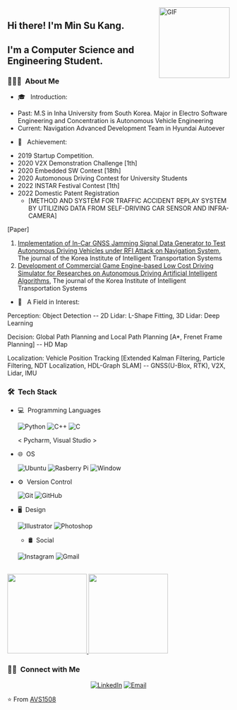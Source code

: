 <img align="right" alt="GIF" height="160px" src="https://media.giphy.com/media/du3J3cXyzhj75IOgvA/giphy.gif" />
<p align="center">
 <h2 align="left">Hi there! I'm Min Su Kang.</h2>
</p>

<h2> I'm a Computer Science and Engineering Student.</h2>

<h3> 👨🏻‍💻 &nbsp;About Me </h3>

- 🎓 &nbsp; Introduction: 

+ Past: M.S in Inha University from South Korea. Major in Electro Software Engineering and Concentration is Autonomous Vehicle Engineering
+ Current: Navigation Advanced Development Team in Hyundai Autoever 
- 🤔 &nbsp; Achievement: 

+ 2019 Startup Competition.
+ 2020 V2X Demonstration Challenge [1th]
+ 2020 Embedded SW Contest [18th]
+ 2020 Automonous Driving Contest for University Students
+ 2022 INSTAR Festival Contest [1th]
+ 2022 Domestic Patent Registration 
  - [METHOD AND SYSTEM FOR TRAFFIC ACCIDENT REPLAY SYSTEM BY UTILIZING DATA FROM SELF-DRIVING CAR SENSOR AND INFRA-CAMERA] 


[Paper]
1. [Implementation of In-Car GNSS Jamming Signal Data Generator to Test Autonomous Driving Vehicles under RFI Attack on Navigation System](https://scienceon.kisti.re.kr/srch/selectPORSrchArticle.do?cn=JAKO202113855736872&dbt=NART), The journal of the Korea Institute of Intelligent Transportation Systems
2. [Development of Commercial Game Engine-based Low Cost Driving Simulator for Researches on Autonomous Driving Artificial Intelligent Algorithms](https://www.kci.go.kr/kciportal/ci/sereArticleSearch/ciSereArtiView.kci?sereArticleSearchBean.artiId=ART002792970), The journal of the Korea Institute of Intelligent Transportation Systems

- 💼 &nbsp; A Field in Interest: 

Perception: Object Detection -- 2D Lidar: L-Shape Fitting, 3D Lidar: Deep Learning

Decision: Global Path Planning and Local Path Planning [A*, Frenet Frame Planning] -- HD Map
 
Localization: Vehicle Position Tracking [Extended Kalman Filtering, Particle Filtering, NDT Localization, HDL-Graph SLAM] -- GNSS(U-Blox, RTK), V2X, Lidar, IMU


<h3> 🛠 &nbsp;Tech Stack</h3>

- 💻  &nbsp;Programming Languages

  ![Python](https://img.shields.io/badge/python%20-%2314354C.svg?&style=for-the-badge&logo=python&logoColor=white)
  ![C++](https://img.shields.io/badge/c++%20-%2300599C.svg?&style=for-the-badge&logo=c%2B%2B&ogoColor=white)
  ![C](https://img.shields.io/badge/c%23%20-%23239120.svg?&style=for-the-badge&logo=c-sharp&logoColor=white)
  
  < Pycharm, Visual Studio >
- 🌐 &nbsp;OS

  ![Ubuntu](https://img.shields.io/badge/Ubuntu-E95420?style=for-the-badge&logo=ubuntu&logoColor=white)
  ![Rasberry Pi](https://img.shields.io/badge/-Raspberry%20Pi-C51A4A?style=for-the-badge&logo=Raspberry-Pi)
  ![Window](https://img.shields.io/badge/Windows-0078D6?style=for-the-badge&logo=windows&logoColor=white)
- ⚙️ &nbsp;Version Control

  ![Git](https://img.shields.io/badge/git%20-%23F05033.svg?&style=for-the-badge&logo=git&logoColor=white)
  ![GitHub](https://img.shields.io/badge/github%20-%23121011.svg?&style=for-the-badge&logo=github&logoColor=white)
- 🖥 &nbsp;Design

  ![Illustrator](https://img.shields.io/badge/adobe%20illustrator%20-%23FF9A00.svg?&style=for-the-badge&logo=adobe%20illustrator&logoColor=white)
  ![Photoshop](https://img.shields.io/badge/adobe%20photoshop%20-%2331A8FF.svg?&style=for-the-badge&logo=adobe%20photoshop&logoColor=white)
  - 🛢 &nbsp;Social
 
  ![Instagram](https://img.shields.io/badge/Instagram%20-%23E4405F.svg?&style=for-the-badge&logo=Instagram&logoColor=white)
  ![Gmail](https://img.shields.io/badge/Gmail-D14836?style=for-the-badge&logo=gmail&logoColor=white)

<br/>

<a href="https://github.com/kangminsu1">
  <img height="180em" src="https://github-readme-stats.vercel.app/api?username=kangminsu1&theme=buefy&show_icons=true" />
  <img height="180em" src="https://github-readme-stats.vercel.app/api/top-langs/?username=kangminsu1&theme=buefy&layout=compact" />
</a>

<br/>

<h3> 🤝🏻 &nbsp;Connect with Me </h3>

<p align="center">
<a href="https://www.linkedin.com/in/minsu-kang-b3706b170/"><img alt="LinkedIn" src="https://img.shields.io/badge/LinkedIn-Min_Su_Kang-blue?style=flat-square&logo=linkedin"></a>
<a href="mailto:kangminsu243@gmail.com"><img alt="Email" src="https://img.shields.io/badge/Email-kangminsu243@gmail.com-blue?style=flat-square&logo=gmail"></a>
</p>


⭐️ From [AVS1508](https://github.com/AVS1508)
